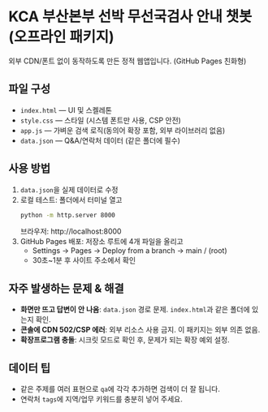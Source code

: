 # KCA 부산본부 선박 무선국검사 안내 챗봇 (오프라인 패키지)

외부 CDN/폰트 없이 동작하도록 만든 정적 웹앱입니다. (GitHub Pages 친화형)

## 파일 구성
- `index.html` — UI 및 스켈레톤
- `style.css` — 스타일 (시스템 폰트만 사용, CSP 안전)
- `app.js` — 가벼운 검색 로직(동의어 확장 포함, 외부 라이브러리 없음)
- `data.json` — Q&A/연락처 데이터 (같은 폴더에 필수)

## 사용 방법
1) `data.json`을 실제 데이터로 수정
2) 로컬 테스트: 폴더에서 터미널 열고
   ```bash
   python -m http.server 8000
   ```
   브라우저: http://localhost:8000
3) GitHub Pages 배포: 저장소 루트에 4개 파일을 올리고
   - Settings → Pages → Deploy from a branch → main / (root)
   - 30초~1분 후 사이트 주소에서 확인

## 자주 발생하는 문제 & 해결
- **화면만 뜨고 답변이 안 나옴**: `data.json` 경로 문제. `index.html`과 같은 폴더에 있는지 확인.
- **콘솔에 CDN 502/CSP 에러**: 외부 리소스 사용 금지. 이 패키지는 외부 의존 없음.
- **확장프로그램 충돌**: 시크릿 모드로 확인 후, 문제가 되는 확장 예외 설정.

## 데이터 팁
- 같은 주제를 여러 표현으로 `qa`에 각각 추가하면 검색이 더 잘 됩니다.
- 연락처 `tags`에 지역/업무 키워드를 충분히 넣어 주세요.